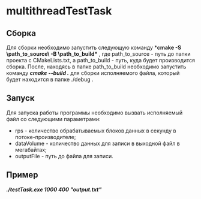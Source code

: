 # multithreadTestTask
## Сборка
Для сборки необходимо запустить следующую команду ***cmake -S \path_to_source\ -B \path_to_build\*** , где path_to_source - путь до папки проекта с CMakeLists.txt, а path_to_build - путь, куда будет производится сборка.
После, находясь в папке path_to_build необходимо запустить команду ***cmake --build .*** для сборки исполняемого файла, который будет находится в папке ./debug .
## Запуск
Для запуска работы программы необходимо вызвать исполняемый файл со следующими параметрами:
- rps - количество обрабатываемых блоков данных в секунду в потоке-производителе;
- dataVolume - количество данных для записи в выходной файл в мегабайтах;
- outputFile - путь до файла для записи.
## Пример
***./testTask.exe 1000 400 "output.txt"***
